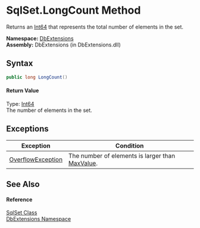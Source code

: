 SqlSet.LongCount Method
=======================
Returns an [Int64][1] that represents the total number of elements in the set.

**Namespace:** [DbExtensions][2]  
**Assembly:** DbExtensions (in DbExtensions.dll)

Syntax
------

```csharp
public long LongCount()
```

#### Return Value
Type: [Int64][1]  
The number of elements in the set.

Exceptions
----------

Exception              | Condition                                            
---------------------- | ---------------------------------------------------- 
[OverflowException][3] | The number of elements is larger than [MaxValue][4]. 


See Also
--------

#### Reference
[SqlSet Class][5]  
[DbExtensions Namespace][2]  

[1]: http://msdn.microsoft.com/en-us/library/6yy583ek
[2]: ../README.md
[3]: http://msdn.microsoft.com/en-us/library/41ktf3wy
[4]: http://msdn.microsoft.com/en-us/library/xkeewe20
[5]: README.md
